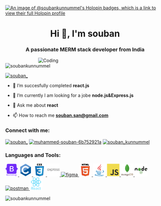 [![An image of @soubankunnummel's Holopin badges, which is a link to view their full Holopin profile](https://holopin.me/soubankunnummel)](https://holopin.io/@soubankunnummel)


<h1 align="center">Hi 👋, I'm souban</h1>
<h3 align="center">A passionate MERM stack developer from India</h3>
<img align="right" alt="Coding" width="400" src="https://media4.giphy.com/media/qgQUggAC3Pfv687qPC/200.webp?cid=ecf05e47ecucdb12s9gv0rvhw06hcwuyaasobjfbuhbpfswn&ep=v1_gifs_related&rid=200.webp&ct=g">

<p align="left"> <img src="https://komarev.com/ghpvc/?username=soubankunnummel&label=Profile%20views&color=0e75b6&style=flat" alt="soubankunnummel" /> </p>

<p align="left"> <a href="https://twitter.com/souban_" target="blank"><img src="https://img.shields.io/twitter/follow/souban_?logo=twitter&style=for-the-badge" alt="souban_" /></a> </p>

- 🥳 I’m succesfully completed  **react.js**
 
- 🌱 I’m currently I am looking for a jobe **node.js&Express.js**

- 💬 Ask me about **react**

- 📫 How to reach me **souban.san@gmail.com**

<h3 align="left">Connect with me:</h3>
<p align="left">
<a href="https://twitter.com/souban_" target="blank"><img align="center" src="https://raw.githubusercontent.com/rahuldkjain/github-profile-readme-generator/master/src/images/icons/Social/twitter.svg" alt="souban_" height="30" width="40" /></a>
<a href="https://linkedin.com/in/muhammed-souban-6b752921a" target="blank"><img align="center" src="https://raw.githubusercontent.com/rahuldkjain/github-profile-readme-generator/master/src/images/icons/Social/linked-in-alt.svg" alt="muhammed-souban-6b752921a" height="30" width="40" /></a>
<a href="https://instagram.com/souban_kunnummel" target="blank"><img align="center" src="https://raw.githubusercontent.com/rahuldkjain/github-profile-readme-generator/master/src/images/icons/Social/instagram.svg" alt="souban_kunnummel" height="30" width="40" /></a>
</p>

<h3 align="left">Languages and Tools:</h3>
<p align="left"> <a href="https://getbootstrap.com" target="_blank" rel="noreferrer"> <img src="https://raw.githubusercontent.com/devicons/devicon/master/icons/bootstrap/bootstrap-plain-wordmark.svg" alt="bootstrap" width="40" height="40"/> </a> <a href="https://www.cprogramming.com/" target="_blank" rel="noreferrer"> <img src="https://raw.githubusercontent.com/devicons/devicon/master/icons/c/c-original.svg" alt="c" width="40" height="40"/> </a> <a href="https://www.w3schools.com/css/" target="_blank" rel="noreferrer"> <img src="https://raw.githubusercontent.com/devicons/devicon/master/icons/css3/css3-original-wordmark.svg" alt="css3" width="40" height="40"/> </a> <a href="https://expressjs.com" target="_blank" rel="noreferrer"> <img src="https://raw.githubusercontent.com/devicons/devicon/master/icons/express/express-original-wordmark.svg" alt="express" width="40" height="40"/> </a> <a href="https://www.figma.com/" target="_blank" rel="noreferrer"> <img src="https://www.vectorlogo.zone/logos/figma/figma-icon.svg" alt="figma" width="40" height="40"/> </a> <a href="https://www.w3.org/html/" target="_blank" rel="noreferrer"> <img src="https://raw.githubusercontent.com/devicons/devicon/master/icons/html5/html5-original-wordmark.svg" alt="html5" width="40" height="40"/> </a> <a href="https://www.java.com" target="_blank" rel="noreferrer"> <img src="https://raw.githubusercontent.com/devicons/devicon/master/icons/java/java-original.svg" alt="java" width="40" height="40"/> </a> <a href="https://developer.mozilla.org/en-US/docs/Web/JavaScript" target="_blank" rel="noreferrer"> <img src="https://raw.githubusercontent.com/devicons/devicon/master/icons/javascript/javascript-original.svg" alt="javascript" width="40" height="40"/> </a> <a href="https://www.mongodb.com/" target="_blank" rel="noreferrer"> <img src="https://raw.githubusercontent.com/devicons/devicon/master/icons/mongodb/mongodb-original-wordmark.svg" alt="mongodb" width="40" height="40"/> </a> <a href="https://nodejs.org" target="_blank" rel="noreferrer"> <img src="https://raw.githubusercontent.com/devicons/devicon/master/icons/nodejs/nodejs-original-wordmark.svg" alt="nodejs" width="40" height="40"/> </a> <a href="https://postman.com" target="_blank" rel="noreferrer"> <img src="https://www.vectorlogo.zone/logos/getpostman/getpostman-icon.svg" alt="postman" width="40" height="40"/> </a> <a href="https://reactjs.org/" target="_blank" rel="noreferrer"> <img src="https://raw.githubusercontent.com/devicons/devicon/master/icons/react/react-original-wordmark.svg" alt="react" width="40" height="40"/> </a> </p>





<p><img align="center"  src="https://github-readme-streak-stats.herokuapp.com/?user=soubankunnummel&" alt="soubankunnummel" /></p>
<!-- <p><img align="left" src="https://github-readme-stats.vercel.app/api/top-langs?username=soubankunnummel&show_icons=true&locale=en&layout=compact" alt="soubankunnummel" /></p> -->
